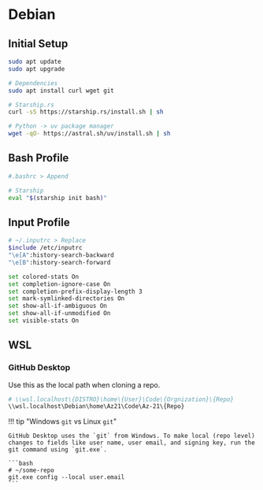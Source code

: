 # Debian
## Initial Setup
```bash
sudo apt update
sudo apt upgrade

# Dependencies
sudo apt install curl wget git

# Starship.rs
curl -sS https://starship.rs/install.sh | sh

# Python -> uv package manager
wget -qO- https://astral.sh/uv/install.sh | sh
```

## Bash Profile
```bash
#.bashrc > Append

# Starship
eval "$(starship init bash)"
```

## Input Profile
```bash
# ~/.inputrc > Replace
$include /etc/inputrc
"\e[A":history-search-backward
"\e[B":history-search-forward

set colored-stats On
set completion-ignore-case On
set completion-prefix-display-length 3
set mark-symlinked-directories On
set show-all-if-ambiguous On
set show-all-if-unmodified On
set visible-stats On
```

## WSL
### GitHub Desktop
Use this as the local path when cloning a repo.
```bash
# \\wsl.localhost\{DISTRO}\home\{User}\Code\{Orgnization}\{Repo}
\\wsl.localhost\Debian\home\Az21\Code\Az-21\{Repo}
```

!!! tip "Windows `git` vs Linux `git`"

    GitHub Desktop uses the `git` from Windows. To make local (repo level) changes to fields like user name, user email, and signing key, run the git command using `git.exe`.

    ```bash
    # ~/some-repo
    git.exe config --local user.email
    ```